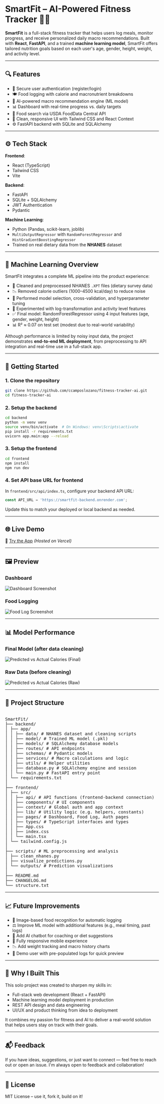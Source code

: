 # SmartFit – AI-Powered Fitness Tracker 💪🧠

**SmartFit** is a full-stack fitness tracker that helps users log meals, monitor progress, and receive personalized daily macro recommendations. Built with **React**, **FastAPI**, and a trained **machine learning model**, SmartFit offers tailored nutrition goals based on each user's age, gender, height, weight, and activity level.

---

## 🔍 Features

* 🔐 Secure user authentication (register/login)
* 🍽️ Food logging with calorie and macronutrient breakdowns
* 🤖 AI-powered macro recommendation engine (ML model)
* 📊 Dashboard with real-time progress vs. daily targets
* 🔎 Food search via USDA FoodData Central API
* 🧼 Clean, responsive UI with Tailwind CSS and React Context
* ⚙️ FastAPI backend with SQLite and SQLAlchemy

---

## ⚙️ Tech Stack

**Frontend**:

* React (TypeScript)
* Tailwind CSS
* Vite

**Backend**:

* FastAPI
* SQLite + SQLAlchemy
* JWT Authentication
* Pydantic

**Machine Learning**:

* Python (Pandas, scikit-learn, joblib)
* `MultiOutputRegressor` with `RandomForestRegressor` and `HistGradientBoostingRegressor`
* Trained on real dietary data from the **NHANES** dataset

---

## 🧠 Machine Learning Overview

SmartFit integrates a complete ML pipeline into the product experience:

* 🔄 Cleaned and preprocessed NHANES `.XPT` files (dietary survey data)
* 📉 Removed calorie outliers (1000–4500 kcal/day) to reduce noise
* 🧪 Performed model selection, cross-validation, and hyperparameter tuning
* 🔁 Experimented with log-transformation and activity level features
* ✅ Final model: RandomForestRegressor using 4 input features (age, gender, weight, height)
* 📊 R² ≈ 0.07 on test set (modest due to real-world variability)

Although performance is limited by noisy input data, the project demonstrates **end-to-end ML deployment**, from preprocessing to API integration and real-time use in a full-stack app.

---

## 🚀 Getting Started

### 1. Clone the repository

```bash
git clone https://github.com/ccamposlozano/fitness-tracker-ai.git
cd fitness-tracker-ai
```

### 2. Setup the backend

```bash
cd backend
python -m venv venv
source venv/bin/activate  # On Windows: venv\Scripts\activate
pip install -r requirements.txt
uvicorn app.main:app --reload
```

### 3. Setup the frontend

```bash
cd frontend
npm install
npm run dev
```

### 4. Set API base URL for frontend

In `frontend/src/api/index.ts`, configure your backend API URL:

```ts
const API_URL = 'https://smartfit-backend.onrender.com';
```

Update this to match your deployed or local backend as needed.

---

## 🌐 Live Demo

🔗 [Try the App](https://fitness-tracker-ai-gamma.vercel.app/)
*(Hosted on Vercel)*

---

## 🖼️ Preview

### Dashboard

![Dashboard Screenshot](./screenshots/dashboard.png)

### Food Logging

![Food Log Screenshot](./screenshots/foodlog.png)

---

## 📊 Model Performance

### Final Model (after data cleaning)

![Predicted vs Actual Calories (Final)](./scripts/outputs/predicted_vs_actual_calories_2025-06-04_13-27-34.png)

### Raw Data (before cleaning)

![Predicted vs Actual Calories (Raw)](./scripts/outputs/predicted_vs_actual_calories_rawdata.png)

---

## 📁 Project Structure

<pre>  
SmartFit/
├── backend/
│ ├── app/
│ │ ├── data/ # NHANES dataset and cleaning scripts
│ │ ├── model/ # Trained ML model (.pkl)
│ │ ├── models/ # SQLAlchemy database models
│ │ ├── routes/ # API endpoints
│ │ ├── schemas/ # Pydantic models
│ │ ├── services/ # Macro calculations and logic
│ │ ├── utils/ # Helper utilities
│ │ ├── database.py # SQLAlchemy engine and session
│ │ └── main.py # FastAPI entry point
│ └── requirements.txt
│
├── frontend/
│ ├── src/
│ │ ├── api/ # API functions (frontend-backend connection)
│ │ ├── components/ # UI components
│ │ ├── context/ # Global auth and app context
│ │ ├── lib/ # Utility logic (e.g. helpers, constants)
│ │ ├── pages/ # Dashboard, Food Log, Auth pages
│ │ ├── types/ # TypeScript interfaces and types
│ │ ├── App.css
│ │ ├── index.css
│ │ └── main.tsx
│ └── tailwind.config.js
│
├── scripts/ # ML preprocessing and analysis
│ ├── clean_nhanes.py
│ ├── visualize_predictions.py
│ └── outputs/ # Prediction visualizations
│
├── README.md
├── CHANGELOG.md
└── structure.txt
</pre>

---

## 📈 Future Improvements

* 📸 Image-based food recognition for automatic logging
* ⚖️ Improve ML model with additional features (e.g., meal timing, past logs)
* 🧠 Add AI chatbot for coaching or diet suggestions
* 📱 Fully responsive mobile experience
* 📉 Add weight tracking and macro history charts
* 👤 Demo user with pre-populated logs for quick preview

---

## 🎯 Why I Built This

This solo project was created to sharpen my skills in:

* Full-stack web development (React + FastAPI)
* Machine learning model deployment in production
* REST API design and data engineering
* UI/UX and product thinking from idea to deployment

It combines my passion for fitness and AI to deliver a real-world solution that helps users stay on track with their goals.

---

## 📬 Feedback

If you have ideas, suggestions, or just want to connect — feel free to reach out or open an issue. I'm always open to feedback and collaboration!

---

## 📜 License

MIT License – use it, fork it, build on it!
